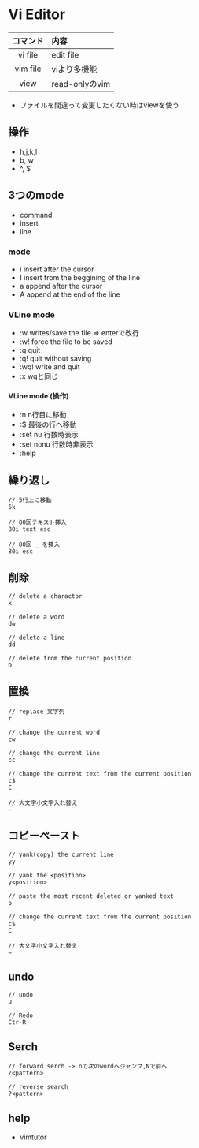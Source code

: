 # Vi Editor

|コマンド|内容|
|:------------:|:-----------|
|vi file|edit file|
|vim file|viより多機能|
|view|read-onlyのvim|

* ファイルを間違って変更したくない時はviewを使う

## 操作
* h,j,k,l
* b, w
* ^, $


## 3つのmode
* command
* insert
* line

### mode
* i insert after the cursor
* I insert from the beggining of the line
* a append after the cursor
* A append at the end of the line


### VLine mode
* :w writes/save the file => enterで改行
* :w! force the file to be saved
* :q quit
* :q! quit without saving
* :wq! write and quit
* :x wqと同じ

#### VLine mode (操作)
* :n  n行目に移動
* :$ 最後の行へ移動
* :set nu  行数時表示
* :set nonu 行数時非表示
* :help


## 繰り返し

```Linux Kernel Module
// 5行上に移動
5k

// 80回テキスト挿入
80i text esc

// 80回 _ を挿入
80i esc 
```


## 削除

```Linux Kernel Module
// delete a charactor
x

// delete a word
dw

// delete a line
dd

// delete from the current position
D
```

## 置換

```Linux Kernel Module
// replace 文字列
r

// change the current word
cw

// change the current line
cc

// change the current text from the current position
c$
C

// 大文字小文字入れ替え
~
```

## コピーペースト

```Linux Kernel Module
// yank(copy) the current line
yy

// yank the <position>
y<position>

// paste the most recent deleted or yanked text
p

// change the current text from the current position
c$
C

// 大文字小文字入れ替え
~
```



## undo 

```Linux Kernel Module
// undo
u

// Redo
Ctr-R
```

## Serch
```
// forward serch -> nで次のwordへジャンプ,Nで前へ
/<pattern>

// reverse search
?<pattern>
```

## help
* vimtutor
